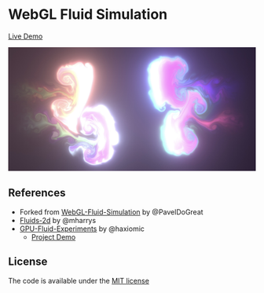# WebGL Fluid Simulation

[Live Demo](https://discardy.github.io/WebGL/)

<img src="screenshot.jpg?raw=true" width="880">

## References

- Forked from [WebGL-Fluid-Simulation] by @PavelDoGreat
- [Fluids-2d] by @mharrys
- [GPU-Fluid-Experiments] by @haxiomic
    - [Project Demo](http://haxiomic.github.io/GPU-Fluid-Experiments/html5/)

## License

The code is available under the [MIT license](LICENSE)

<!-- # Hyperlinks -->
[WebGL-Fluid-Simulation]:https://github.com/PavelDoGreat/WebGL-Fluid-Simulation
[Fluids-2d]:https://github.com/mharrys/fluids-2d
[GPU-Fluid-Experiments]:https://github.com/haxiomic/GPU-Fluid-Experiments
